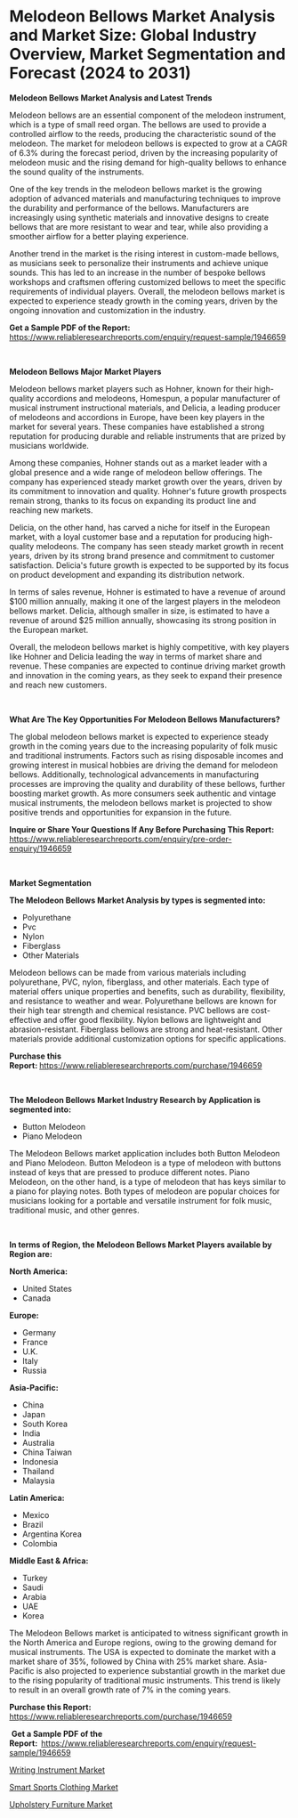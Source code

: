 <p><h1>Melodeon Bellows Market Analysis and Market Size: Global Industry Overview, Market Segmentation and Forecast (2024 to 2031)</h1></p><p><strong>Melodeon Bellows Market Analysis and Latest Trends</strong></p>
<p><p>Melodeon bellows are an essential component of the melodeon instrument, which is a type of small reed organ. The bellows are used to provide a controlled airflow to the reeds, producing the characteristic sound of the melodeon. The market for melodeon bellows is expected to grow at a CAGR of 6.3% during the forecast period, driven by the increasing popularity of melodeon music and the rising demand for high-quality bellows to enhance the sound quality of the instruments.</p><p>One of the key trends in the melodeon bellows market is the growing adoption of advanced materials and manufacturing techniques to improve the durability and performance of the bellows. Manufacturers are increasingly using synthetic materials and innovative designs to create bellows that are more resistant to wear and tear, while also providing a smoother airflow for a better playing experience.</p><p>Another trend in the market is the rising interest in custom-made bellows, as musicians seek to personalize their instruments and achieve unique sounds. This has led to an increase in the number of bespoke bellows workshops and craftsmen offering customized bellows to meet the specific requirements of individual players. Overall, the melodeon bellows market is expected to experience steady growth in the coming years, driven by the ongoing innovation and customization in the industry.</p></p>
<p><strong>Get a Sample PDF of the Report:&nbsp;</strong> <a href="https://www.reliableresearchreports.com/enquiry/request-sample/1946659">https://www.reliableresearchreports.com/enquiry/request-sample/1946659</a></p>
<p>&nbsp;</p>
<p><strong>Melodeon Bellows Major Market Players</strong></p>
<p><p>Melodeon bellows market players such as Hohner, known for their high-quality accordions and melodeons, Homespun, a popular manufacturer of musical instrument instructional materials, and Delicia, a leading producer of melodeons and accordions in Europe, have been key players in the market for several years. These companies have established a strong reputation for producing durable and reliable instruments that are prized by musicians worldwide.</p><p>Among these companies, Hohner stands out as a market leader with a global presence and a wide range of melodeon bellow offerings. The company has experienced steady market growth over the years, driven by its commitment to innovation and quality. Hohner's future growth prospects remain strong, thanks to its focus on expanding its product line and reaching new markets.</p><p>Delicia, on the other hand, has carved a niche for itself in the European market, with a loyal customer base and a reputation for producing high-quality melodeons. The company has seen steady market growth in recent years, driven by its strong brand presence and commitment to customer satisfaction. Delicia's future growth is expected to be supported by its focus on product development and expanding its distribution network.</p><p>In terms of sales revenue, Hohner is estimated to have a revenue of around $100 million annually, making it one of the largest players in the melodeon bellows market. Delicia, although smaller in size, is estimated to have a revenue of around $25 million annually, showcasing its strong position in the European market.</p><p>Overall, the melodeon bellows market is highly competitive, with key players like Hohner and Delicia leading the way in terms of market share and revenue. These companies are expected to continue driving market growth and innovation in the coming years, as they seek to expand their presence and reach new customers.</p></p>
<p>&nbsp;</p>
<p><strong>What Are The Key Opportunities For Melodeon Bellows Manufacturers?</strong></p>
<p><p>The global melodeon bellows market is expected to experience steady growth in the coming years due to the increasing popularity of folk music and traditional instruments. Factors such as rising disposable incomes and growing interest in musical hobbies are driving the demand for melodeon bellows. Additionally, technological advancements in manufacturing processes are improving the quality and durability of these bellows, further boosting market growth. As more consumers seek authentic and vintage musical instruments, the melodeon bellows market is projected to show positive trends and opportunities for expansion in the future.</p></p>
<p><strong>Inquire or Share Your Questions If Any Before Purchasing This Report:</strong> <a href="https://www.reliableresearchreports.com/enquiry/pre-order-enquiry/1946659">https://www.reliableresearchreports.com/enquiry/pre-order-enquiry/1946659</a></p>
<p>&nbsp;</p>
<p><strong>Market Segmentation</strong></p>
<p><strong>The Melodeon Bellows Market Analysis by types is segmented into:</strong></p>
<p><ul><li>Polyurethane</li><li>Pvc</li><li>Nylon</li><li>Fiberglass</li><li>Other Materials</li></ul></p>
<p><p>Melodeon bellows can be made from various materials including polyurethane, PVC, nylon, fiberglass, and other materials. Each type of material offers unique properties and benefits, such as durability, flexibility, and resistance to weather and wear. Polyurethane bellows are known for their high tear strength and chemical resistance. PVC bellows are cost-effective and offer good flexibility. Nylon bellows are lightweight and abrasion-resistant. Fiberglass bellows are strong and heat-resistant. Other materials provide additional customization options for specific applications.</p></p>
<p><strong>Purchase this Report:&nbsp;</strong><a href="https://www.reliableresearchreports.com/purchase/1946659">https://www.reliableresearchreports.com/purchase/1946659</a></p>
<p>&nbsp;</p>
<p><strong>The Melodeon Bellows Market Industry Research by Application is segmented into:</strong></p>
<p><ul><li>Button Melodeon</li><li>Piano Melodeon</li></ul></p>
<p><p>The Melodeon Bellows market application includes both Button Melodeon and Piano Melodeon. Button Melodeon is a type of melodeon with buttons instead of keys that are pressed to produce different notes. Piano Melodeon, on the other hand, is a type of melodeon that has keys similar to a piano for playing notes. Both types of melodeon are popular choices for musicians looking for a portable and versatile instrument for folk music, traditional music, and other genres.</p></p>
<p>&nbsp;</p>
<p><strong>In terms of Region, the Melodeon Bellows Market Players available by Region are:</strong></p>
<p>
    <p> <strong> North America: </strong>
        <ul>
            <li>United States</li>
            <li>Canada</li>
        </ul>
        </p> 
    <p> <strong> Europe: </strong>
        <ul>
            <li>Germany</li>
            <li>France</li>
            <li>U.K.</li>
            <li>Italy</li>
            <li>Russia</li>
        </ul>
        </p> 
    <p> <strong> Asia-Pacific: </strong>
        <ul>
            <li>China</li>
            <li>Japan</li>
            <li>South Korea</li>
            <li>India</li>
            <li>Australia</li>
            <li>China Taiwan</li>
            <li>Indonesia</li>
            <li>Thailand</li>
            <li>Malaysia</li>
        </ul>
        </p> 
    <p> <strong> Latin America: </strong>
        <ul>
            <li>Mexico</li>
            <li>Brazil</li>
            <li>Argentina Korea</li>
            <li>Colombia</li>
        </ul>
        </p> 
    <p> <strong> Middle East & Africa: </strong>
        <ul>
            <li>Turkey</li>
            <li>Saudi</li>
            <li>Arabia</li>
            <li>UAE</li>
            <li>Korea</li>
        </ul>
    </p>
    </p>
<p><p>The Melodeon Bellows market is anticipated to witness significant growth in the North America and Europe regions, owing to the growing demand for musical instruments. The USA is expected to dominate the market with a market share of 35%, followed by China with 25% market share. Asia-Pacific is also projected to experience substantial growth in the market due to the rising popularity of traditional music instruments. This trend is likely to result in an overall growth rate of 7% in the coming years.</p></p>
<p><strong>Purchase this Report: </strong><a href="https://www.reliableresearchreports.com/purchase/1946659">https://www.reliableresearchreports.com/purchase/1946659</a></p>
<p>&nbsp;<strong>Get a Sample PDF of the Report:&nbsp;&nbsp;</strong><a href="https://www.reliableresearchreports.com/enquiry/request-sample/1946659">https://www.reliableresearchreports.com/enquiry/request-sample/1946659</a></p>
<p><strong></strong></p>
<p><p><a href="https://github.com/singletonthaxterkelliehr2df/Market-Research-Report-List-1/blob/main/writing-instrument-market.md">Writing Instrument Market</a></p><p><a href="https://github.com/kosella/Market-Research-Report-List-2/blob/main/smart-sports-clothing-market.md">Smart Sports Clothing Market</a></p><p><a href="https://github.com/kufem1/Market-Research-Report-List-1/blob/main/upholstery-furniture-market.md">Upholstery Furniture Market</a></p></p>